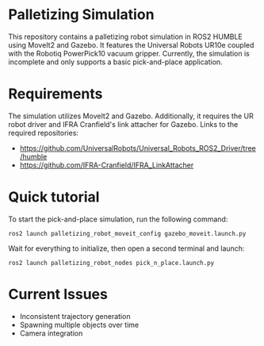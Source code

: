 # Palletizing Simulation

This repository contains a palletizing robot simulation in ROS2 HUMBLE using MoveIt2 and Gazebo. It features the Universal Robots UR10e coupled with the Robotiq PowerPick10 vacuum gripper. Currently, the simulation is incomplete and only supports a basic pick-and-place application.

# Requirements

The simulation utilizes MoveIt2 and Gazebo. Additionally, it requires the UR robot driver and IFRA Cranfield's link attacher for Gazebo. Links to the required repositories:
 * <https://github.com/UniversalRobots/Universal_Robots_ROS2_Driver/tree/humble>
 * <https://github.com/IFRA-Cranfield/IFRA_LinkAttacher>

# Quick tutorial

To start the pick-and-place simulation, run the following command:
```
ros2 launch palletizing_robot_moveit_config gazebo_moveit.launch.py 
```

Wait for everything to initialize, then open a second terminal and launch:

```
ros2 launch palletizing_robot_nodes pick_n_place.launch.py
```

# Current Issues

 * Inconsistent trajectory generation
 * Spawning multiple objects over time
 * Camera integration
